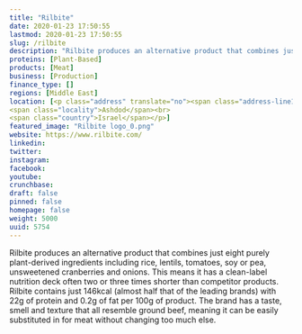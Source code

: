 ```yaml
---
title: "Rilbite"
date: 2020-01-23 17:50:55
lastmod: 2020-01-23 17:50:55
slug: /rilbite
description: "Rilbite produces an alternative product that combines just eight purely plant-derived ingredients including rice, lentils, tomatoes, soy or pea, unsweetened cranberries and onions. This means it has a clean-label nutrition deck often two or three times shorter than competitor products. Rilbite contains just 146kcal (almost half that of the leading brands) with 22g of protein and 0.2g of fat per 100g of product. The brand has a taste, smell and texture that all resemble ground beef, meaning it can be easily substituted in for meat without changing too much else."
proteins: [Plant-Based]
products: [Meat]
business: [Production]
finance_type: []
regions: [Middle East]
location: [<p class="address" translate="no"><span class="address-line1">Rambam Street</span><br>
<span class="locality">Ashdod</span><br>
<span class="country">Israel</span></p>]
featured_image: "Rilbite logo_0.png"
website: https://www.rilbite.com/
linkedin: 
twitter: 
instagram: 
facebook: 
youtube: 
crunchbase: 
draft: false
pinned: false
homepage: false
weight: 5000
uuid: 5754
---
```

Rilbite produces an alternative product that combines just eight purely plant-derived ingredients including rice, lentils, tomatoes, soy or pea, unsweetened cranberries and onions. This means it has a clean-label nutrition deck often two or three times shorter than competitor products. Rilbite contains just 146kcal (almost half that of the leading brands) with 22g of protein and 0.2g of fat per 100g of product. The brand has a taste, smell and texture that all resemble ground beef, meaning it can be easily substituted in for meat without changing too much else.
